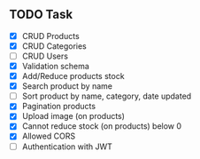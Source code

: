 ## TODO Task
- [x] CRUD Products
- [x] CRUD Categories
- [ ] CRUD Users
- [x] Validation schema
- [x] Add/Reduce products stock
- [x] Search product by name
- [ ] Sort product by name, category, date updated
- [x] Pagination products
- [x] Upload image (on products)
- [x] Cannot reduce stock (on products) below 0
- [x] Allowed CORS
- [ ] Authentication with JWT